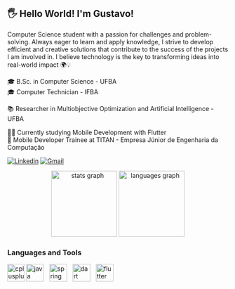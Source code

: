 ## 🖐 Hello World! I'm Gustavo!

Computer Science student with a passion for challenges and problem-solving. Always eager to learn and apply knowledge, I strive to develop efficient and creative solutions that contribute to the success of the projects I am involved in. I believe technology is the key to transforming ideas into real-world impact 🌍💡

🎓 B.Sc. in Computer Science - UFBA <br />
🎓 Computer Technician - IFBA <br />

📚 Researcher in Multiobjective Optimization and Artificial Intelligence - UFBA

👨‍💻 Currently studying Mobile Development with Flutter <br />
📱  Mobile Developer Trainee at TITAN - Empresa Júnior de Engenharia da Computação <br />

[![Linkedin](https://img.shields.io/badge/-LinkedIn-%230077B5?style=for-the-badge&logo=linkedin&logoColor=white)](https://www.linkedin.com/in/gustavo-jorge-novaes/)
[![Gmail](https://img.shields.io/badge/-Gmail-%23333?style=for-the-badge&logo=gmail&logoColor=white)](mailto:gustavojorge080@gmail.com)

<div align="center">
  <img src="https://github-readme-stats.vercel.app/api?username=gustavojorge&hide_title=false&hide_rank=false&show_icons=true&include_all_commits=true&count_private=true&disable_animations=false&theme=dracula&locale=en&hide_border=false&order=1" height="150" alt="stats graph"  />
  <img src="https://github-readme-stats.vercel.app/api/top-langs?username=gustavojorge&locale=en&hide_title=false&layout=compact&card_width=320&langs_count=5&theme=dracula&hide_border=false&order=2" height="150" alt="languages graph"  />
</div>

### Languages and Tools
  <img 
    align="left" 
    alt="cplusplus" 
    title="cplusplus" 
    height="40" 
    src="https://cdn.jsdelivr.net/gh/devicons/devicon@latest/icons/cplusplus/cplusplus-original.svg" 
  />

  <img 
    align="left" 
    alt="java" 
    title="java"
    height="40" 
    style="padding-right: 10px"
    src="https://cdn.jsdelivr.net/gh/devicons/devicon@latest/icons/java/java-original.svg" 
  />   

  <img 
    align="left" 
    alt="spring" 
    title="springboot"
    height="40" 
    style="padding-right: 10px"
    src="https://cdn.jsdelivr.net/gh/devicons/devicon@latest/icons/spring/spring-original.svg" 
  />  

  <img 
    align="left" 
      alt="dart" 
      title="dart" 
      height="40" 
      style="padding-right: 10px"
      src="https://cdn.jsdelivr.net/gh/devicons/devicon@latest/icons/dart/dart-original.svg" 
  />

  <img 
    align="left" 
    alt="flutter" 
    title="flutter" 
    height="40" 
    src="https://cdn.jsdelivr.net/gh/devicons/devicon@latest/icons/flutter/flutter-original.svg" 
  />          
